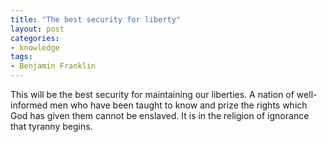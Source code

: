 ```yaml
---
title: "The best security for liberty"
layout: post
categories:
- knowledge
tags:
- Benjamin Franklin
---
```


This will be the best security for maintaining our liberties. A nation of well-informed men who have been taught to know and prize the rights which God has given them cannot be enslaved. It is in the religion of ignorance that tyranny begins.